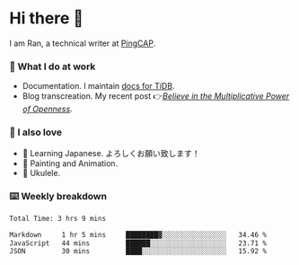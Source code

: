 # Hi there 👋

I am Ran, a technical writer at [PingCAP](https://pingcap.com/).

### 📝 What I do at work

- Documentation. I maintain [docs for TiDB](https://github.com/pingcap/docs).
- Blog transcreation. My recent post 👉[*Believe in the Multiplicative Power of Openness*](https://pingcap.com/blog/believe-in-the-multiplicative-power-of-openness-open-source-community).

### 🤠 I also love

- 💬 Learning Japanese. よろしくお願い致します！
- 🎨 Painting and Animation.
- 🎵 Ukulele.

### ⌨️ Weekly breakdown

<!--START_SECTION:waka-->

```txt
Total Time: 3 hrs 9 mins

Markdown     1 hr 5 mins     ████████▓░░░░░░░░░░░░░░░░   34.46 %
JavaScript   44 mins         ██████░░░░░░░░░░░░░░░░░░░   23.71 %
JSON         30 mins         ████░░░░░░░░░░░░░░░░░░░░░   15.92 %
```

<!--END_SECTION:waka-->
